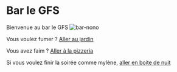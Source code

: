 # Bar le GFS
Bienvenue au bar le GFS
![bar-nono](https://github.com/noahbhme/labyrinthe-sio24/assets/71257089/e0a1ea05-51d0-4a30-b865-5aee16e1de2c)

Vous voulez fumer ? [Aller au jardin](jardin.md)

Vous avez faim ? [Aller à la pizzeria](pizzeria.md)

Si vous voulez finir la soirée comme mylène, [aller en boite de nuit](boite.md)
